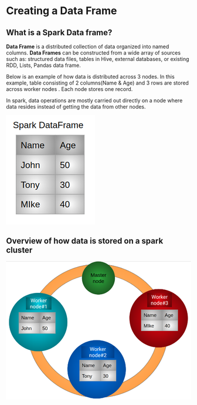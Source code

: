# Creating a Data Frame

## What is a Spark Data frame?

**Data Frame** is a distributed collection of data organized into named columns. **Data Frames** can be constructed from a wide array of sources such as: structured data files, tables in Hive, external databases, or existing RDD, Lists, Pandas data frame.

Below is an example of how data is distributed across 3 nodes. In this example, table consisting of 2 columns\(Name & Age\) and 3 rows are stored across worker nodes .  Each node stores one record.

In spark, data operations are mostly carried out directly on a node where data resides instead of getting the data from other nodes.        

                                                                                                  

![](../.gitbook/assets/sparktable%20%282%29.png)

## Overview of how data is stored on a spark cluster



![Spark Cluster containing 3 worker nodes and a master node. Each node stores one record in this example. ](../.gitbook/assets/sparkdataframe.png)



